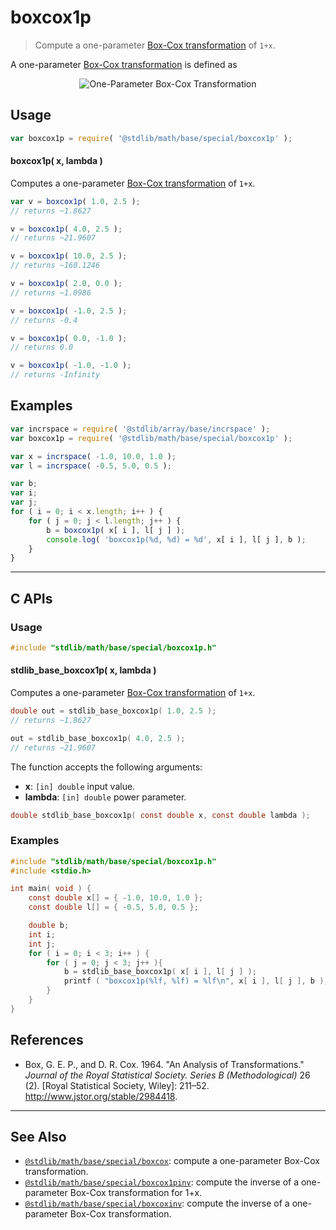 <!--

@license Apache-2.0

Copyright (c) 2018 The Stdlib Authors.

Licensed under the Apache License, Version 2.0 (the "License");
you may not use this file except in compliance with the License.
You may obtain a copy of the License at

   http://www.apache.org/licenses/LICENSE-2.0

Unless required by applicable law or agreed to in writing, software
distributed under the License is distributed on an "AS IS" BASIS,
WITHOUT WARRANTIES OR CONDITIONS OF ANY KIND, either express or implied.
See the License for the specific language governing permissions and
limitations under the License.

-->

# boxcox1p

> Compute a one-parameter [Box-Cox transformation][box-cox-transformation] of `1+x`.

<!-- Section to include introductory text. Make sure to keep an empty line after the intro `section` element and another before the `/section` close. -->

<section class="intro">

A one-parameter [Box-Cox transformation][box-cox-transformation] is defined as 

<!-- <equation class="equation" label="eq:boxcox_transformation_one_parameter" align="center" raw="y^{\lambda} = \begin{cases}\frac{(y + 1)^{\lambda} - 1}{\lambda} & \textrm{if}\ \lambda \neq 0 \\ \log(y + 1) & \textrm{if}\ \lambda = 0 \end{cases}" alt="One-Parameter Box-Cox Transformation"> -->

<div class="equation" align="center" data-raw-text="y^{\lambda} = \begin{cases}\frac{(y + 1)^{\lambda} - 1}{\lambda} & \textrm{if}\ \lambda \neq 0 \\ \log(y + 1) & \textrm{if}\ \lambda = 0 \end{cases}" data-equation="eq:boxcox_transformation_one_parameter">
    <img src="https://cdn.jsdelivr.net/gh/stdlib-js/stdlib@cd43faf7aaac9e3059ef876713c9433ea6f3818d/lib/node_modules/@stdlib/math/base/special/boxcox1p/docs/img/equation_boxcox_transformation_one_parameter.svg" alt="One-Parameter Box-Cox Transformation" />
    <br>
</div>

<!-- </equation> -->

</section>

<!-- /.intro -->

<!-- Package usage documentation. -->

<section class="usage">

## Usage

```javascript
var boxcox1p = require( '@stdlib/math/base/special/boxcox1p' );
```

#### boxcox1p( x, lambda )

Computes a one-parameter [Box-Cox transformation][box-cox-transformation] of `1+x`.

```javascript
var v = boxcox1p( 1.0, 2.5 );
// returns ~1.8627

v = boxcox1p( 4.0, 2.5 );
// returns ~21.9607

v = boxcox1p( 10.0, 2.5 );
// returns ~160.1246

v = boxcox1p( 2.0, 0.0 );
// returns ~1.0986

v = boxcox1p( -1.0, 2.5 );
// returns -0.4

v = boxcox1p( 0.0, -1.0 );
// returns 0.0

v = boxcox1p( -1.0, -1.0 );
// returns -Infinity
```

</section>

<!-- /.usage -->

<!-- Package usage examples. -->

<section class="examples">

## Examples

<!-- eslint no-undef: "error" -->

```javascript
var incrspace = require( '@stdlib/array/base/incrspace' );
var boxcox1p = require( '@stdlib/math/base/special/boxcox1p' );

var x = incrspace( -1.0, 10.0, 1.0 );
var l = incrspace( -0.5, 5.0, 0.5 );

var b;
var i;
var j;
for ( i = 0; i < x.length; i++ ) {
    for ( j = 0; j < l.length; j++ ) {
        b = boxcox1p( x[ i ], l[ j ] );
        console.log( 'boxcox1p(%d, %d) = %d', x[ i ], l[ j ], b );
    }
}
```

</section>

<!-- /.examples -->

<!-- C interface documentation. -->

* * *

<section class="c">

## C APIs

<!-- Section to include introductory text. Make sure to keep an empty line after the intro `section` element and another before the `/section` close. -->

<section class="intro">

</section>

<!-- /.intro -->

<!-- C usage documentation. -->

<section class="usage">

### Usage

```c
#include "stdlib/math/base/special/boxcox1p.h"
```

#### stdlib_base_boxcox1p( x, lambda )

Computes a one-parameter [Box-Cox transformation][box-cox-transformation] of `1+x`.

```c
double out = stdlib_base_boxcox1p( 1.0, 2.5 );
// returns ~1.8627

out = stdlib_base_boxcox1p( 4.0, 2.5 );
// returns ~21.9607
```

The function accepts the following arguments:

-   **x**: `[in] double` input value.
-   **lambda**: `[in] double` power parameter.

```c
double stdlib_base_boxcox1p( const double x, const double lambda );
```

</section>

<!-- /.usage -->

<!-- C API usage notes. Make sure to keep an empty line after the `section` element and another before the `/section` close. -->

<section class="notes">

</section>

<!-- /.notes -->

<!-- C API usage examples. -->

<section class="examples">

### Examples

```c
#include "stdlib/math/base/special/boxcox1p.h"
#include <stdio.h>

int main( void ) {
    const double x[] = { -1.0, 10.0, 1.0 };
    const double l[] = { -0.5, 5.0, 0.5 };

    double b;
    int i;
    int j;
    for ( i = 0; i < 3; i++ ) {
        for ( j = 0; j < 3; j++ ){
            b = stdlib_base_boxcox1p( x[ i ], l[ j ] );
            printf ( "boxcox1p(%lf, %lf) = %lf\n", x[ i ], l[ j ], b );
        }
    }
}
```

</section>

<!-- /.examples -->

</section>

<!-- /.c -->

<!-- Section to include cited references. If references are included, add a horizontal rule *before* the section. Make sure to keep an empty line after the `section` element and another before the `/section` close. -->

<section class="references">

## References

-   Box, G. E. P., and D. R. Cox. 1964. "An Analysis of Transformations." _Journal of the Royal Statistical Society. Series B (Methodological)_ 26 (2). \[Royal Statistical Society, Wiley]: 211–52. <http://www.jstor.org/stable/2984418>.

</section>

<!-- /.references -->

<!-- Section for related `stdlib` packages. Do not manually edit this section, as it is automatically populated. -->

<section class="related">

* * *

## See Also

-   <span class="package-name">[`@stdlib/math/base/special/boxcox`][@stdlib/math/base/special/boxcox]</span><span class="delimiter">: </span><span class="description">compute a one-parameter Box-Cox transformation.</span>
-   <span class="package-name">[`@stdlib/math/base/special/boxcox1pinv`][@stdlib/math/base/special/boxcox1pinv]</span><span class="delimiter">: </span><span class="description">compute the inverse of a one-parameter Box-Cox transformation for 1+x.</span>
-   <span class="package-name">[`@stdlib/math/base/special/boxcoxinv`][@stdlib/math/base/special/boxcoxinv]</span><span class="delimiter">: </span><span class="description">compute the inverse of a one-parameter Box-Cox transformation.</span>

</section>

<!-- /.related -->

<!-- Section for all links. Make sure to keep an empty line after the `section` element and another before the `/section` close. -->

<section class="links">

[box-cox-transformation]: https://en.wikipedia.org/wiki/Power_transform#Box-Cox_transformation

<!-- <related-links> -->

[@stdlib/math/base/special/boxcox]: https://github.com/stdlib-js/stdlib/tree/develop/lib/node_modules/%40stdlib/math/base/special/boxcox

[@stdlib/math/base/special/boxcox1pinv]: https://github.com/stdlib-js/stdlib/tree/develop/lib/node_modules/%40stdlib/math/base/special/boxcox1pinv

[@stdlib/math/base/special/boxcoxinv]: https://github.com/stdlib-js/stdlib/tree/develop/lib/node_modules/%40stdlib/math/base/special/boxcoxinv

<!-- </related-links> -->

</section>

<!-- /.links -->

